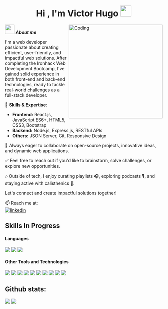 <h1 align="center"><b>Hi , I'm Victor Hugo </b><img src="https://media.giphy.com/media/hvRJCLFzcasrR4ia7z/giphy.gif" width="35"></h1>
<!-- -->
<img align="right" width=300px alt="Coding" src="https://github.com/7oSkaaa/7oSkaaa/blob/main/Images/Right_Side.gif?raw=true"/>

<img src="https://github.com/7oSkaaa/7oSkaaa/blob/main/Images/about_me.gif?raw=true" width="30px">&nbsp;***About me***

I'm a web developer passionate about creating efficient, user-friendly, and impactful web solutions. After completing the Ironhack Web Development Bootcamp, I've gained solid experience in both front-end and back-end technologies, ready to tackle real-world challenges as a full-stack developer.

🌟 **Skills & Expertise**:
  - **Frontend:** React.js, JavaScript ES6+, HTML5, CSS3, Bootstrap
  - **Backend:** Node.js, Express.js, RESTful APIs
  - **Others:** JSON Server, Git, Responsive Design

💼 Always eager to collaborate on open-source projects, innovative ideas, and dynamic web applications.

✅ Feel free to reach out if you'd like to brainstorm, solve challenges, or explore new opportunities.

🎶 Outside of tech, I enjoy curating playlists 🎧, exploring podcasts 🎙️, and staying active with calisthenics 💪.

Let's connect and create impactful solutions together!

📫 Reach me at: <br>
<a href="https://www.linkedin.com/in/victorhugo-dev/">
  <img src="https://img.shields.io/badge/linkedin-%230077B5.svg?style=for-the-badge&logo=linkedin&logoColor=white" alt="linkedin"/>
</a>

## Skills In Progress

<h4> Languages </h4>
<span> 
  <img src="https://img.shields.io/badge/HTML5-E34F26?style=for-the-badge&logo=html5&logoColor=white">
  <img src="https://img.shields.io/badge/CSS3-1572B6?style=for-the-badge&logo=css3&logoColor=white">
  <img src="https://img.shields.io/badge/JavaScript-F7DF1E?style=for-the-badge&logo=javascript&logoColor=black">
</span>


<h4> Other Tools and Technologies </h4>
<span>
  <img src="https://img.shields.io/badge/node.js-6DA55F?style=for-the-badge&logo=node.js&logoColor=white">
  <img src="https://img.shields.io/badge/express.js-%23404d59.svg?style=for-the-badge&logo=express&logoColor=%2361DAFB">
  <img src="https://img.shields.io/badge/MongoDB-%234ea94b.svg?style=for-the-badge&logo=mongodb&logoColor=white">
  <img src="https://img.shields.io/badge/react-%2320232a.svg?style=for-the-badge&logo=react&logoColor=%2361DAFB">
  <img src="https://img.shields.io/badge/bootstrap-%238511FA.svg?style=for-the-badge&logo=bootstrap&logoColor=white">
  <img src="https://img.shields.io/badge/Git-F05032?style=for-the-badge&logo=git&logoColor=white">
  <img src="https://img.shields.io/badge/Postman-FF6C37?style=for-the-badge&logo=postman&logoColor=white">
  <img src="https://img.shields.io/badge/github-%23121011.svg?style=for-the-badge&logo=github&logoColor=white">
  <img src="https://img.shields.io/badge/Notion-%23000000.svg?style=for-the-badge&logo=notion&logoColor=white">
  <img src="https://img.shields.io/badge/Trello-%23026AA7.svg?style=for-the-badge&logo=Trello&logoColor=white">
</span> 

<h2>Github stats:</h2> 

[![](https://github-readme-stats.vercel.app/api?username=HelixGuardi&show_icons=true&theme=tokyonight&hide_border=true&locale=en)](https://github.com/HelixGuardi)
[![](https://github-readme-streak-stats.herokuapp.com/?user=HelixGuardi&theme=material-palenight)](https://github.com/HelixGuardi)
</div>

